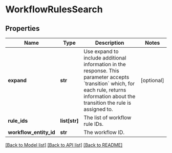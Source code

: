 # WorkflowRulesSearch

## Properties
Name | Type | Description | Notes
------------ | ------------- | ------------- | -------------
**expand** | **str** | Use expand to include additional information in the response. This parameter accepts &#x60;transition&#x60; which, for each rule, returns information about the transition the rule is assigned to. | [optional] 
**rule_ids** | **list[str]** | The list of workflow rule IDs. | 
**workflow_entity_id** | **str** | The workflow ID. | 

[[Back to Model list]](../README.md#documentation-for-models) [[Back to API list]](../README.md#documentation-for-api-endpoints) [[Back to README]](../README.md)

